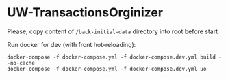 # UW-TransactionsOrginizer

Please, copy content of `/back-initial-data` directory into root before start

Run docker for dev (with front hot-reloading):
```
docker-compose -f docker-compose.yml -f docker-compose.dev.yml build --no-cache
docker-compose -f docker-compose.yml -f docker-compose.dev.yml uo
```